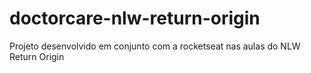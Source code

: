 # doctorcare-nlw-return-origin
 Projeto desenvolvido em conjunto com a rocketseat nas aulas do NLW Return Origin
